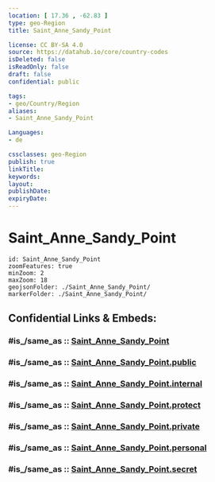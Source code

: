 ```yaml
---
location: [ 17.36 , -62.83 ] 
type: geo-Region
title: Saint_Anne_Sandy_Point

license: CC BY-SA 4.0
source: https://datahub.io/core/country-codes
isDeleted: false
isReadOnly: false
draft: false
confidential: public

tags:
- geo/Country/Region
aliases:
- Saint_Anne_Sandy_Point

Languages:
- de

cssclasses: geo-Region
publish: true
linkTitle: 
keywords: 
layout: 
publishDate: 
expiryDate: 
---
```


# Saint_Anne_Sandy_Point

```leaflet
id: Saint_Anne_Sandy_Point
zoomFeatures: true 
minZoom: 2 
maxZoom: 18
geojsonFolder: ./Saint_Anne_Sandy_Point/
markerFolder: ./Saint_Anne_Sandy_Point/
```


## Confidential Links & Embeds: 

### #is_/same_as :: [Saint_Anne_Sandy_Point](/_Standards/Earth/Continent/America~Caribbean/Saint_Kitts_and_Nevis~Islands/parishes~Saint_Kitts_and_Nevis/Saint_Anne_Sandy_Point.md) 

### #is_/same_as :: [Saint_Anne_Sandy_Point.public](/_public/Earth/Continent/America~Caribbean/Saint_Kitts_and_Nevis~Islands/parishes~Saint_Kitts_and_Nevis/Saint_Anne_Sandy_Point.public.md) 

### #is_/same_as :: [Saint_Anne_Sandy_Point.internal](/_internal/Earth/Continent/America~Caribbean/Saint_Kitts_and_Nevis~Islands/parishes~Saint_Kitts_and_Nevis/Saint_Anne_Sandy_Point.internal.md) 

### #is_/same_as :: [Saint_Anne_Sandy_Point.protect](/_protect/Earth/Continent/America~Caribbean/Saint_Kitts_and_Nevis~Islands/parishes~Saint_Kitts_and_Nevis/Saint_Anne_Sandy_Point.protect.md) 

### #is_/same_as :: [Saint_Anne_Sandy_Point.private](/_private/Earth/Continent/America~Caribbean/Saint_Kitts_and_Nevis~Islands/parishes~Saint_Kitts_and_Nevis/Saint_Anne_Sandy_Point.private.md) 

### #is_/same_as :: [Saint_Anne_Sandy_Point.personal](/_personal/Earth/Continent/America~Caribbean/Saint_Kitts_and_Nevis~Islands/parishes~Saint_Kitts_and_Nevis/Saint_Anne_Sandy_Point.personal.md) 

### #is_/same_as :: [Saint_Anne_Sandy_Point.secret](/_secret/Earth/Continent/America~Caribbean/Saint_Kitts_and_Nevis~Islands/parishes~Saint_Kitts_and_Nevis/Saint_Anne_Sandy_Point.secret.md)

